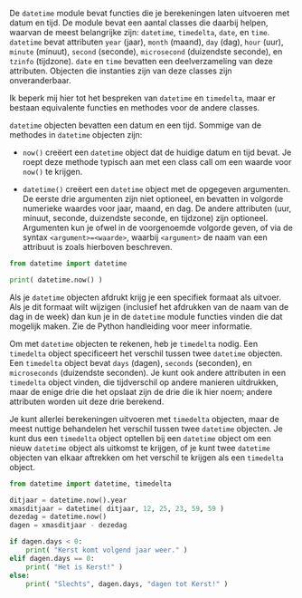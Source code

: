De `datetime` module bevat functies die je berekeningen laten uitvoeren
met datum en tijd. De module bevat een aantal classes die daarbij
helpen, waarvan de meest belangrijke zijn: `datetime`, `timedelta`,
`date`, en `time`. `datetime` bevat attributen `year` (jaar), `month`
(maand), `day` (dag), `hour` (uur), `minute` (minuut), `second`
(seconde), `microsecond` (duizendste seconde), en `tzinfo` (tijdzone).
`date` en `time` bevatten een deelverzameling van deze attributen.
Objecten die instanties zijn van deze classes zijn onveranderbaar.

Ik beperk mij hier tot het bespreken van `datetime` en `timedelta`, maar
er bestaan equivalente functies en methodes voor de andere classes.

`datetime` objecten bevatten een datum en een tijd. Sommige van de
methodes in `datetime` objecten zijn:

-   `now()` creëert een `datetime` object dat de huidige datum en tijd
    bevat. Je roept deze methode typisch aan met een class call om een
    waarde voor `now()` te krijgen.

-   `datetime()` creëert een `datetime` object met de opgegeven
    argumenten. De eerste drie argumenten zijn niet optioneel, en
    bevatten in volgorde numerieke waardes voor jaar, maand, en dag. De
    andere attributen (uur, minuut, seconde, duizendste seconde, en
    tijdzone) zijn optioneel. Argumenten kun je ofwel in de voorgenoemde
    volgorde geven, of via de syntax `<argument>=<waarde>`, waarbij
    `<argument>` de naam van een attribuut is zoals hierboven
    beschreven.

```python
from datetime import datetime

print( datetime.now() )
```

Als je `datetime` objecten afdrukt krijg je een specifiek formaat als
uitvoer. Als je dit formaat wilt wijzigen (inclusief het afdrukken van
de naam van de dag in de week) dan kun je in de `datetime` module
functies vinden die dat mogelijk maken. Zie de Python handleiding voor
meer informatie.

Om met `datetime` objecten te rekenen, heb je `timedelta` nodig. Een
`timedelta` object specificeert het verschil tussen twee `datetime`
objecten. Een `timedelta` object bevat `days` (dagen), `seconds`
(seconden), en `microseconds` (duizendste seconden). Je kunt ook andere
attributen in een `timedelta` object vinden, die tijdverschil op andere
manieren uitdrukken, maar de enige drie die het opslaat zijn de drie die
ik hier noem; andere attributen worden uit deze drie berekend.

Je kunt allerlei berekeningen uitvoeren met `timedelta` objecten, maar
de meest nuttige behandelen het verschil tussen twee `datetime`
objecten. Je kunt dus een `timedelta` object optellen bij een `datetime`
object om een nieuw `datetime` object als uitkomst te krijgen, of je
kunt twee `datetime` objecten van elkaar aftrekken om het verschil te
krijgen als een `timedelta` object.

```python
from datetime import datetime, timedelta

ditjaar = datetime.now().year
xmasditjaar = datetime( ditjaar, 12, 25, 23, 59, 59 )
dezedag = datetime.now()
dagen = xmasditjaar - dezedag

if dagen.days < 0:
    print( "Kerst komt volgend jaar weer." )
elif dagen.days == 0:
    print( "Het is Kerst!" )
else:
    print( "Slechts", dagen.days, "dagen tot Kerst!" )
```
